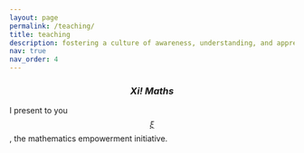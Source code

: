 ```yaml
---
layout: page
permalink: /teaching/
title: teaching
description: fostering a culture of awareness, understanding, and appreciation of mathematics, one step at a time.
nav: true
nav_order: 4
---
```


### $$\textit{Xi! Maths}$$

I present to you [$$\xi$$](https://omarxi.openlearning.edu.vn/), the mathematics empowerment initiative. 

<!-- <iframe width="702" height="395" src="https://www.youtube.com/embed/XTsmGhkE0Iw?list=PLhlv6EGXAvX_sfF2tyf5nQdNAH5UGx3pE" title="Question 4  - 2D" frameborder="0" allow="accelerometer; autoplay; clipboard-write; encrypted-media; gyroscope; picture-in-picture; web-share" referrerpolicy="strict-origin-when-cross-origin" allowfullscreen></iframe> -->


